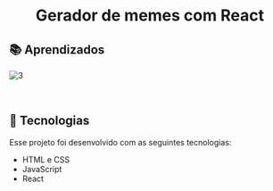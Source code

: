 <h1 align="center"> Gerador de memes com React </h1>

## 📚 Aprendizados

![3](https://user-images.githubusercontent.com/122119264/226716695-c4fd062c-a869-4b86-9b25-2d39db1703bc.png)

<br>

## 🚀 Tecnologias

Esse projeto foi desenvolvido com as seguintes tecnologias:

- HTML e CSS
- JavaScript
- React

<br>
